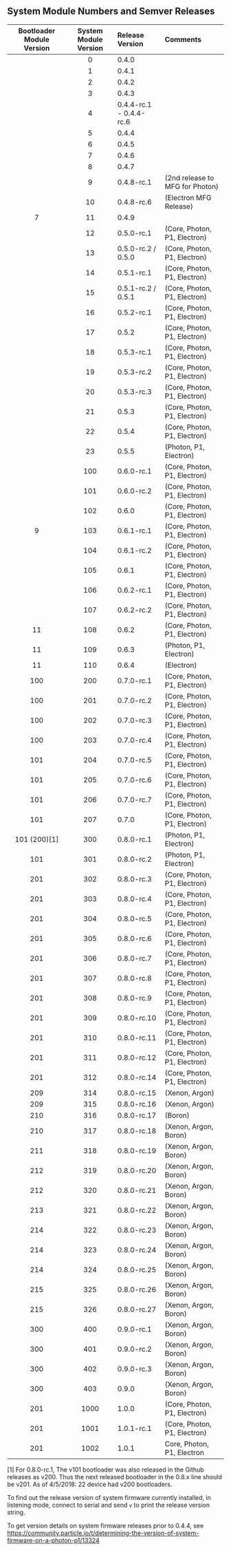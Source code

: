 ## System Module Numbers and Semver Releases

| Bootloader Module Version | System Module Version | Release Version | Comments |
|:---:|:---:|:------|:---|
|     |   0 | 0.4.0 | |
|     |   1 | 0.4.1 | |
|     |   2 | 0.4.2 | |
|     |   3 | 0.4.3 | |
|     |   4 | 0.4.4-rc.1 - 0.4.4-rc.6 | |
|     |   5 | 0.4.4 | |
|     |   6 | 0.4.5 | |
|     |   7 | 0.4.6 | |
|     |   8 | 0.4.7 | |
|     |   9 | 0.4.8-rc.1 |         (2nd release to MFG for Photon) |
|     |  10 | 0.4.8-rc.6 |         (Electron MFG Release) |
|   7 |  11 | 0.4.9 | |
|     |  12 | 0.5.0-rc.1 |         (Core, Photon, P1, Electron) |
|     |  13 | 0.5.0-rc.2 / 0.5.0 | (Core, Photon, P1, Electron) |
|     |  14 | 0.5.1-rc.1 |         (Core, Photon, P1, Electron) |
|     |  15 | 0.5.1-rc.2 / 0.5.1 | (Core, Photon, P1, Electron) |
|     |  16 | 0.5.2-rc.1 |         (Core, Photon, P1, Electron) |
|     |  17 | 0.5.2 |              (Core, Photon, P1, Electron) |
|     |  18 | 0.5.3-rc.1 |         (Core, Photon, P1, Electron) |
|     |  19 | 0.5.3-rc.2 |         (Core, Photon, P1, Electron) |
|     |  20 | 0.5.3-rc.3 |         (Core, Photon, P1, Electron) |
|     |  21 | 0.5.3 |              (Core, Photon, P1, Electron) |
|     |  22 | 0.5.4 |              (Core, Photon, P1, Electron) |
|     |  23 | 0.5.5 |                    (Photon, P1, Electron) |
|     | 100 | 0.6.0-rc.1 |         (Core, Photon, P1, Electron) |
|     | 101 | 0.6.0-rc.2 |         (Core, Photon, P1, Electron) |
|     | 102 | 0.6.0 |              (Core, Photon, P1, Electron) |
|   9 | 103 | 0.6.1-rc.1 |         (Core, Photon, P1, Electron) |
|     | 104 | 0.6.1-rc.2 |         (Core, Photon, P1, Electron) |
|     | 105 | 0.6.1 |              (Core, Photon, P1, Electron) |
|     | 106 | 0.6.2-rc.1 |         (Core, Photon, P1, Electron) |
|     | 107 | 0.6.2-rc.2 |         (Core, Photon, P1, Electron) |
|  11 | 108 | 0.6.2 |              (Core, Photon, P1, Electron) |
|  11 | 109 | 0.6.3 |                    (Photon, P1, Electron) |
|  11 | 110 | 0.6.4 |                                (Electron) |
| 100 | 200 | 0.7.0-rc.1 |         (Core, Photon, P1, Electron) |
| 100 | 201 | 0.7.0-rc.2 |         (Core, Photon, P1, Electron) |
| 100 | 202 | 0.7.0-rc.3 |         (Core, Photon, P1, Electron) |
| 100 | 203 | 0.7.0-rc.4 |         (Core, Photon, P1, Electron) |
| 101 | 204 | 0.7.0-rc.5 |         (Core, Photon, P1, Electron) |
| 101 | 205 | 0.7.0-rc.6 |         (Core, Photon, P1, Electron) |
| 101 | 206 | 0.7.0-rc.7 |         (Core, Photon, P1, Electron) |
| 101 | 207 | 0.7.0 |              (Core, Photon, P1, Electron) |
| 101 (200)[1] | 300 | 0.8.0-rc.1 |      (Photon, P1, Electron) |
| 101 | 301 | 0.8.0-rc.2 |               (Photon, P1, Electron) |
| 201 | 302 | 0.8.0-rc.3 |         (Core, Photon, P1, Electron) |
| 201 | 303 | 0.8.0-rc.4 |         (Core, Photon, P1, Electron) |
| 201 | 304 | 0.8.0-rc.5 |         (Core, Photon, P1, Electron) |
| 201 | 305 | 0.8.0-rc.6 |         (Core, Photon, P1, Electron) |
| 201 | 306 | 0.8.0-rc.7 |         (Core, Photon, P1, Electron) |
| 201 | 307 | 0.8.0-rc.8 |         (Core, Photon, P1, Electron) |
| 201 | 308 | 0.8.0-rc.9 |         (Core, Photon, P1, Electron) |
| 201 | 309 | 0.8.0-rc.10|         (Core, Photon, P1, Electron) |
| 201 | 310 | 0.8.0-rc.11|         (Core, Photon, P1, Electron) |
| 201 | 311 | 0.8.0-rc.12|         (Core, Photon, P1, Electron) |
| 201 | 312 | 0.8.0-rc.14|         (Core, Photon, P1, Electron) |
| 209 | 314 | 0.8.0-rc.15 |         (Xenon, Argon) |
| 209 | 315 | 0.8.0-rc.16 |         (Xenon, Argon) |
| 210 | 316 | 0.8.0-rc.17 |         (Boron) |
| 210 | 317 | 0.8.0-rc.18 |         (Xenon, Argon, Boron) |
| 211 | 318 | 0.8.0-rc.19 |         (Xenon, Argon, Boron) |
| 212 | 319 | 0.8.0-rc.20 |         (Xenon, Argon, Boron) |
| 212 | 320 | 0.8.0-rc.21 |         (Xenon, Argon, Boron) |
| 213 | 321 | 0.8.0-rc.22 |         (Xenon, Argon, Boron) |
| 214 | 322 | 0.8.0-rc.23 |         (Xenon, Argon, Boron) |
| 214 | 323 | 0.8.0-rc.24 |         (Xenon, Argon, Boron) |
| 214 | 324 | 0.8.0-rc.25 |         (Xenon, Argon, Boron) |
| 215 | 325 | 0.8.0-rc.26 |         (Xenon, Argon, Boron) |
| 215 | 326 | 0.8.0-rc.27 |         (Xenon, Argon, Boron) |
| 300 | 400 | 0.9.0-rc.1  |         (Xenon, Argon, Boron) |
| 300 | 401 | 0.9.0-rc.2  |         (Xenon, Argon, Boron) |
| 300 | 402 | 0.9.0-rc.3  |         (Xenon, Argon, Boron) |
| 300 | 403 | 0.9.0       |         (Xenon, Argon, Boron) |
| 201 | 1000 | 1.0.0       |       (Core, Photon, P1, Electron) |
| 201 | 1001 | 1.0.1-rc.1  |       (Core, Photon, P1, Electron) |
| 201 | 1002 | 1.0.1       |       Core, Photon, P1, Electron |

[1] For 0.8.0-rc.1, The v101 bootloader was also released in the Github releases as v200. Thus the next released bootloader in the 0.8.x line should be v201. As of 4/5/2018: 22 device had v200 bootloaders.


To find out the release version of system firmware currently installed, in listening mode,
connect to serial and send `v` to print the release version string.

To get version details on system firmware releases prior to 0.4.4, see https://community.particle.io/t/determining-the-version-of-system-firmware-on-a-photon-p1/13324

